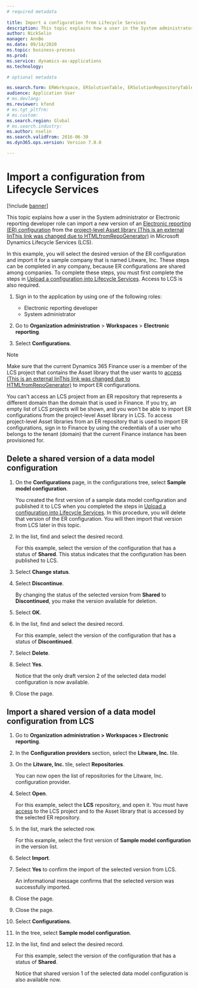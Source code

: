 ```yaml
--- 
# required metadata 
 
title: Import a configuration from Lifecycle Services
description: This topic explains how a user in the System administrator or Electronic reporting developer role can import a new version of an Electronic reporting (ER) configuration from Microsoft Dynamics Lifecycle Services (LCS). 
author: NickSelin
manager: AnnBe 
ms.date: 09/14/2020
ms.topic: business-process 
ms.prod:  
ms.service: dynamics-ax-applications 
ms.technology:  

# optional metadata 

ms.search.form: ERWorkspace, ERSolutionTable, ERSolutionRepositoryTable, ERSolutionImport
audience: Application User 
# ms.devlang:  
ms.reviewer: kfend
# ms.tgt_pltfrm:  
# ms.custom:  
ms.search.region: Global
# ms.search.industry: 
ms.author: nselin
ms.search.validFrom: 2016-06-30 
ms.dyn365.ops.version: Version 7.0.0

---
```


# Import a configuration from Lifecycle Services

[!include [banner](../../includes/banner.md)]

This topic explains how a user in the System administrator or Electronic reporting developer role can import a new version of an [Electronic reporting (ER) configuration](../general-electronic-reporting.md#Configuration) from the [project-level Asset library (This is an external linThis link was changed due to HTMLfromRepoGenerator)](https://docs.wika.com/en-us/dynamics365/supply-chain/fin-ops-core/dev-itpro/lifecycle-services/asset-library) in Microsoft Dynamics Lifecycle Services (LCS).

In this example, you will select the desired version of the ER configuration and import it for a sample company that is named Litware, Inc. These steps can be completed in any company, because ER configurations are shared among companies. To complete these steps, you must first complete the steps in [Upload a configuration into Lifecycle Services](er-upload-configuration-into-lifecycle-services.md). Access to LCS is also required.

1. Sign in to the application by using one of the following roles:

    - Electronic reporting developer
    - System administrator

2. Go to **Organization administration** \> **Workspaces** \> **Electronic reporting**.
3. Select **Configurations**.

<a name="accessconditions"></a>
> [!NOTE]
> Make sure that the current Dynamics 365 Finance user is a member of the LCS project that contains the Asset library that the user wants to [access (This is an external linThis link was changed due to HTMLfromRepoGenerator)](https://docs.wika.com/en-us/dynamics365/supply-chain/fin-ops-core/dev-itpro/lifecycle-services/asset-library) to import ER configurations.
>
> You can't access an LCS project from an ER repository that represents a different domain than the domain that is used in Finance. If you try, an empty list of LCS projects will be shown, and you won't be able to import ER configurations from the project-level Asset library in LCS. To access project-level Asset libraries from an ER repository that is used to import ER configurations, sign in to Finance by using the credentials of a user who belongs to the tenant (domain) that the current Finance instance has been provisioned for.

## Delete a shared version of a data model configuration

1. On the **Configurations** page, in the configurations tree, select **Sample model configuration**.

    You created the first version of a sample data model configuration and published it to LCS when you completed the steps in [Upload a configuration into Lifecycle Services](er-upload-configuration-into-lifecycle-services.md). In this procedure, you will delete that version of the ER configuration. You will then import that version from LCS later in this topic.

2. In the list, find and select the desired record.

    For this example, select the version of the configuration that has a status of **Shared**. This status indicates that the configuration has been published to LCS.

3. Select **Change status**.
4. Select **Discontinue**.

    By changing the status of the selected version from **Shared** to **Discontinued**, you make the version available for deletion.

5. Select **OK**.
6. In the list, find and select the desired record.

    For this example, select the version of the configuration that has a status of **Discontinued**.

7. Select **Delete**.
8. Select **Yes**.

    Notice that the only draft version 2 of the selected data model configuration is now available.

9. Close the page.

## Import a shared version of a data model configuration from LCS

1. Go to **Organization administration \> Workspaces \> Electronic reporting**.

2. In the **Configuration providers** section, select the **Litware, Inc.** tile.

3. On the **Litware, Inc.** tile, select **Repositories**.

    You can now open the list of repositories for the Litware, Inc. configuration provider.

4. Select **Open**.

    For this example, select the **LCS** repository, and open it. You must have [access](#accessconditions) to the LCS project and to the Asset library that is accessed by the selected ER repository.

5. In the list, mark the selected row.

    For this example, select the first version of **Sample model configuration** in the version list.

6. Select **Import**.
7. Select **Yes** to confirm the import of the selected version from LCS.

    An informational message confirms that the selected version was successfully imported.

8. Close the page.
9. Close the page.
10. Select **Configurations**.
11. In the tree, select **Sample model configuration**.
12. In the list, find and select the desired record.

    For this example, select the version of the configuration that has a status of **Shared**.

    Notice that shared version 1 of the selected data model configuration is also available now.

